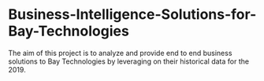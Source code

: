 # Business-Intelligence-Solutions-for-Bay-Technologies
The aim of this project is to analyze and provide end to end business solutions to Bay Technologies by leveraging on their historical data for the 2019.
